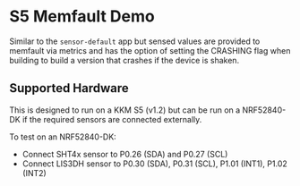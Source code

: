 # S5 Memfault Demo

Similar to the `sensor-default` app but sensed values are provided to memfault via metrics and has the 
option of setting the CRASHING flag when building to build a version that crashes if the device is shaken.

## Supported Hardware

This is designed to run on a KKM S5 (v1.2) but can be run on a NRF52840-DK if the required sensors are
connected externally.

To test on an NRF52840-DK:
- Connect SHT4x sensor to P0.26 (SDA) and P0.27 (SCL)
- Connect LIS3DH sensor to P0.30 (SDA), P0.31 (SCL), P1.01 (INT1), P1.02 (INT2)
